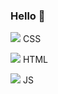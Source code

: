 ### Hello 👋

<img src="https://img.shields.io/badge/css-1572B6?style=for-the-badge&logo=css3&logoColor=white"> CSS

<img src="https://img.shields.io/badge/html5-E34F26?style=for-the-badge&logo=html5&logoColor=white"> HTML

<img src="https://img.shields.io/badge/JavaScript-F7DF1E?style=for-the-badge&logo=JavaScript&logoColor=yellow"> JS
